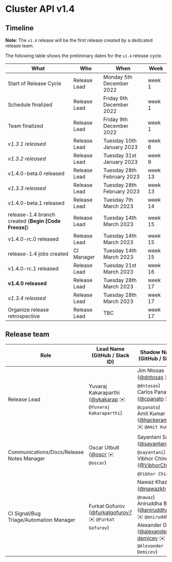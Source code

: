 # Cluster API v1.4

## Timeline

**Note**: The `v1.4` release will be the first release created by a dedicated release team.

The following table shows the preliminary dates for the `v1.4` release cycle.

| **What**                                             | **Who**      | **When**                   | **Week** |
|------------------------------------------------------|--------------|----------------------------|----------|
| Start of Release Cycle                               | Release Lead | Monday 5th December 2022   | week 1   |
| Schedule finalized                                   | Release Lead | Friday 9th December 2022   | week 1   |
| Team finalized                                       | Release Lead | Friday 9th December 2022   | week 1   |
| *v1.3.1 released*                                    | Release Lead | Tuesday 10th January 2023  | week 6   |
| *v1.3.2 released*                                    | Release Lead | Tuesday 31st January 2023  | week 9   |
| v1.4.0-beta.0 released                               | Release Lead | Tuesday 28th February 2023 | week 13  |
| *v1.3.3 released*                                    | Release Lead | Tuesday 28th February 2023 | week 13  |
| v1.4.0-beta.1 released                               | Release Lead | Tuesday 7th March 2023     | week 14  |
| release-1.4 branch created (**Begin [Code Freeze]**) | Release Lead | Tuesday 14th March 2023    | week 15  |
| v1.4.0-rc.0 released                                 | Release Lead | Tuesday 14th March 2023    | week 15  |
| release-1.4 jobs created                             | CI Manager   | Tuesday 14th March 2023    | week 15  |
| v1.4.0-rc.1 released                                 | Release Lead | Tuesday 21st March 2023    | week 16  |
| **v1.4.0 released**                                  | Release Lead | Tuesday 28th March 2023    | week 17  |
| *v1.3.4 released*                                    | Release Lead | Tuesday 28th March 2023    | week 17  |
| Organize release retrospective                       | Release Lead | TBC                        | week 17  |

## Release team

| **Role**                                  | **Lead Name** (**GitHub / Slack ID**)                                                      | **Shadow Name(s) (GitHub / Slack ID)**                                                                                                                                                                                                                                        |
|-------------------------------------------|--------------------------------------------------------------------------------------------|-------------------------------------------------------------------------------------------------------------------------------------------------------------------------------------------------------------------------------------------------------------------------------|
| Release Lead                              | Yuvaraj Kakaraparthi ([@ykakarap](https://github.com/ykakarap) ✉️ `@Yuvaraj Kakaraparthi`) | Jim Ntosas ([@dntosas](https://github.com/dntosas) ✉️ `@dntosas`)<br>Carlos Panato ([@cpanato](https://github.com/cpanato) ✉️ `@cpanato`)<br>Amit Kumar ([@hackeramitkumar](https://github.com/hackeramitkumar) ✉️ `@Amit Kumar`)                                             |
| Communications/Docs/Release Notes Manager | Oscar Utbult ([@oscr](https://github.com/oscr) ✉️ `@oscar`)                                | Sayantani Saha ([@sayantani11](https://github.com/sayantani11) ✉️ ️`@sayantani`) <br> Vibhor Chinda ([@VibhorChinda](https://github.com/VibhorChinda) ✉️ ️`@Vibhor Chinda`)                                                                                                   |
| CI Signal/Bug Triage/Automation Manager   | Furkat Gofurov ([@furkatgofurov7](https://github.com/furkatgofurov7) ✉️ `@Furkat Gofurov`) | Nawaz Khazielakha ([@nawazkh](https://github.com/nawazkh) ✉️ `@nawaz`) <br> Aniruddha Basak ([@aniruddha2000](https://github.com/aniruddha2000/) ✉️ `@aniruddha`) <br> Alexander Demicev ([@alexander-demicev](https://github.com/alexander-demicev) ✉️ `@Alexander Demicev`) |
